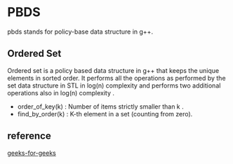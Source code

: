 # PBDS

pbds stands for policy-base data structure in g++.

## Ordered Set

Ordered set is a policy based data structure in g++ that keeps the unique elements in sorted order. It performs all the operations as performed by the set data structure in STL in log(n) complexity and performs two additional operations also in log(n) complexity .

- order_of_key(k) : Number of items strictly smaller than k .
- find_by_order(k) : K-th element in a set (counting from zero).

## reference

[geeks-for-geeks](https://www.geeksforgeeks.org/ordered-set-gnu-c-pbds/)

